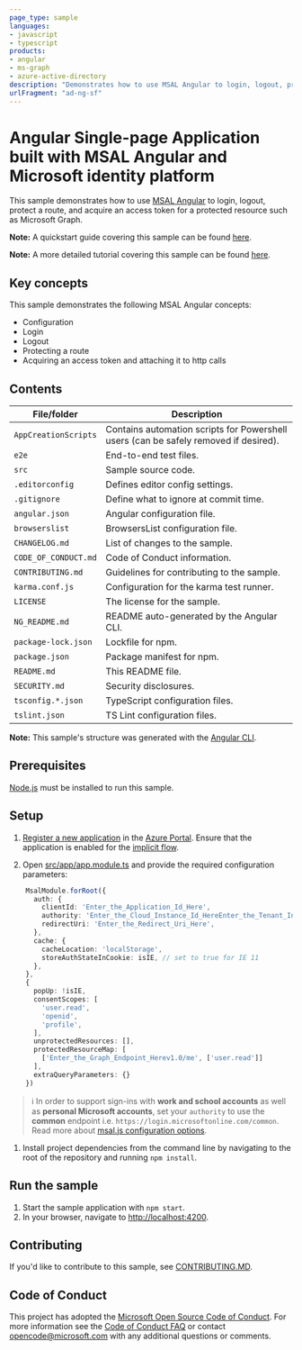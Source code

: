 ```yaml
---
page_type: sample
languages:
- javascript
- typescript
products:
- angular
- ms-graph
- azure-active-directory
description: "Demonstrates how to use MSAL Angular to login, logout, protect a route, and acquire an access token for a protected resource such as Microsoft Graph."
urlFragment: "ad-ng-sf"
---
```


# Angular Single-page Application built with MSAL Angular and Microsoft identity platform

This sample demonstrates how to use [MSAL Angular](https://www.npmjs.com/package/@azure/msal-angular) to login, logout, protect a route, and acquire an access token for a protected resource such as Microsoft Graph.

**Note:** A quickstart guide covering this sample can be found [here](https://docs.microsoft.com/azure/active-directory/develop/quickstart-v2-angular).

**Note:** A more detailed tutorial covering this sample can be found [here](https://docs.microsoft.com/azure/active-directory/develop/tutorial-v2-angular).

## Key concepts

This sample demonstrates the following MSAL Angular concepts:

* Configuration
* Login
* Logout
* Protecting a route
* Acquiring an access token and attaching it to http calls

## Contents

| File/folder       | Description                                |
|-------------------|--------------------------------------------|
| `AppCreationScripts` | Contains automation scripts for Powershell users (can be safely removed if desired). |
| `e2e`             | End-to-end test files.                     |
| `src`             | Sample source code.                        |
| `.editorconfig`   | Defines editor config settings.            |
| `.gitignore`      | Define what to ignore at commit time.      |
| `angular.json`    | Angular configuration file.                |
| `browserslist`    | BrowsersList configuration file.           |
| `CHANGELOG.md`    | List of changes to the sample.             |
| `CODE_OF_CONDUCT.md` | Code of Conduct information.            |
| `CONTRIBUTING.md` | Guidelines for contributing to the sample. |
| `karma.conf.js` | Configuration for the karma test runner.   |
| `LICENSE`         | The license for the sample.                |
| `NG_README.md`    | README auto-generated by the Angular CLI.  |
| `package-lock.json` | Lockfile for npm. |
| `package.json`    | Package manifest for npm.                   |
| `README.md`       | This README file.                          |
| `SECURITY.md`     | Security disclosures.                      |
| `tsconfig.*.json` | TypeScript configuration files.            |
| `tslint.json`     | TS Lint configuration files.               |

**Note:** This sample's structure was generated with the [Angular CLI](https://cli.angular.io/).

## Prerequisites

[Node.js](https://nodejs.org/en/) must be installed to run this sample.

## Setup

1. [Register a new application](https://docs.microsoft.com/azure/active-directory/develop/scenario-spa-app-registration) in the [Azure Portal](https://portal.azure.com). Ensure that the application is enabled for the [implicit flow](https://docs.microsoft.com/azure/active-directory/develop/v2-oauth2-implicit-grant-flow).

2. Open [src/app/app.module.ts](./src/app/app.module.ts) and provide the required configuration parameters:

```typescript
    MsalModule.forRoot({
      auth: {
        clientId: 'Enter_the_Application_Id_Here',
        authority: 'Enter_the_Cloud_Instance_Id_HereEnter_the_Tenant_Info_Here',
        redirectUri: 'Enter_the_Redirect_Uri_Here',
      },
      cache: {
        cacheLocation: 'localStorage',
        storeAuthStateInCookie: isIE, // set to true for IE 11
      },
    },
    {
      popUp: !isIE,
      consentScopes: [
        'user.read',
        'openid',
        'profile',
      ],
      unprotectedResources: [],
      protectedResourceMap: [
        ['Enter_the_Graph_Endpoint_Herev1.0/me', ['user.read']]
      ],
      extraQueryParameters: {}
    })
```

> :information_source: In order to support sign-ins with **work and school accounts** as well as **personal Microsoft accounts**, set your `authority` to use the **common** endpoint i.e. `https://login.microsoftonline.com/common`. Read more about [msal.js configuration options](https://docs.microsoft.com/azure/active-directory/develop/msal-js-initializing-client-applications#configuration-options).

1. Install project dependencies from the command line by navigating to the root of the repository and running `npm install`.

## Run the sample

1. Start the sample application with `npm start`.
2. In your browser, navigate to [http://localhost:4200](http://localhost:4200).

## Contributing

If you'd like to contribute to this sample, see [CONTRIBUTING.MD](./CONTRIBUTING.md).

## Code of Conduct

This project has adopted the [Microsoft Open Source Code of Conduct](https://opensource.microsoft.com/codeofconduct/).
For more information see the [Code of Conduct FAQ](https://opensource.microsoft.com/codeofconduct/faq/) or
contact [opencode@microsoft.com](mailto:opencode@microsoft.com) with any additional questions or comments.

